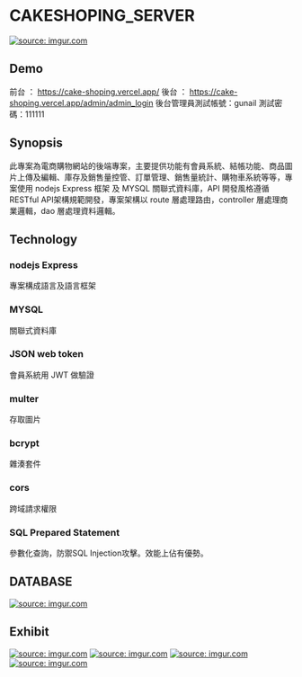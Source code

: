 # CAKESHOPING_SERVER
<a href="https://imgur.com/dSWPQHY"><img src="https://i.imgur.com/dSWPQHY.png" title="source: imgur.com" /></a>
## Demo
前台 ： https://cake-shoping.vercel.app/
後台 ： https://cake-shoping.vercel.app/admin/admin_login
後台管理員測試帳號：gunail 測試密碼：111111
## Synopsis
此專案為電商購物網站的後端專案，主要提供功能有會員系統、結帳功能、商品圖片上傳及編輯、庫存及銷售量控管、訂單管理、銷售量統計、購物車系統等等，專案使用 nodejs Express 框架 及 MYSQL 關聯式資料庫，API 開發風格遵循 RESTful API架構規範開發，專案架構以 route 層處理路由，controller 層處理商業邏輯，dao 層處理資料邏輯。
## Technology
### nodejs Express
專案構成語言及語言框架
### MYSQL
關聯式資料庫
### JSON web token
會員系統用 JWT 做驗證
### multer
存取圖片
### bcrypt
雜湊套件
### cors
跨域請求權限
### SQL Prepared Statement
參數化查詢，防禦SQL Injection攻擊。效能上佔有優勢。
## DATABASE
<a href="https://imgur.com/67IiNSv"><img src="https://i.imgur.com/67IiNSv.png" title="source: imgur.com" /></a>
## Exhibit
<a href="https://imgur.com/52M25GY"><img src="https://i.imgur.com/52M25GY.png" title="source: imgur.com" /></a>
<a href="https://imgur.com/E5DLj6d"><img src="https://i.imgur.com/E5DLj6d.png" title="source: imgur.com" /></a>
<a href="https://imgur.com/CCKBHky"><img src="https://i.imgur.com/CCKBHky.png" title="source: imgur.com" /></a>
<a href="https://imgur.com/ULNaJmv"><img src="https://i.imgur.com/ULNaJmv.png" title="source: imgur.com" /></a>
